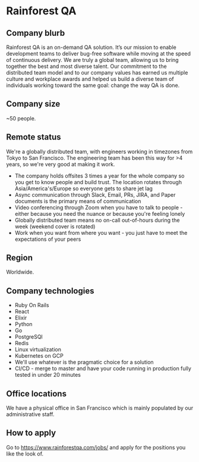 # Rainforest QA

## Company blurb

Rainforest QA is an on-demand QA solution. It’s our mission to enable
development teams to deliver bug-free software while moving at the speed of
continuous delivery. We are truly a global team, allowing us to bring together
the best and most diverse talent. Our commitment to the distributed team model
and to our company values has earned us multiple culture and workplace awards
and helped us build a diverse team of individuals working toward the same goal:
change the way QA is done.

## Company size

~50 people.

## Remote status

We're a globally distributed team, with engineers working in timezones from Tokyo to San Francisco. The engineering team has been this way for >4 years, so we're very good at making it work.

* The company holds offsites 3 times a year for the whole company so you get to know people and build trust. The location rotates through Asia/America's/Europe so everyone gets to share jet lag
* Async communication through Slack, Email, PRs, JIRA, and Paper documents is the primary means of communication
* Video conferencing through Zoom when you have to talk to people - either because you need the nuance or because you're feeling lonely
* Globally distributed team means no on-call out-of-hours during the week (weekend cover is rotated)
* Work when you want from where you want - you just have to meet the expectations of your peers

## Region

Worldwide.

## Company technologies

* Ruby On Rails
* React
* Elixir
* Python
* Go
* PostgreSQl
* Redis
* Linux virtualization
* Kubernetes on GCP
* We'll use whatever is the pragmatic choice for a solution
* CI/CD - merge to master and have your code running in production fully tested in under 20 minutes

## Office locations

We have a physical office in San Francisco which is mainly populated by our administrative staff.

## How to apply

Go to https://www.rainforestqa.com/jobs/ and apply for the positions you like the look of.
